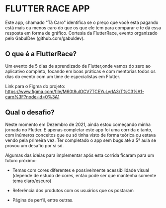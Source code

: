 # FLUTTER RACE APP

Este app, chamado "Tá Caro" identifica se o preço que você está pagando está mais ou menos caro do que os que ele tem para comparar e te dá essa resposta em forma de gráfico. Cortesia da FlutterRace, evento organizado pelo GabulDev (github.com/gabuldev).

## O que é a FlutterRace?

Um evento de 5 dias de aprendizado de Flutter,onde vamos do zero ao aplicativo completo, focando em boas práticas e com mentorias todos os dias do evento com um time de especialistas em Flutter.

Link para o Figma do projeto: https://www.figma.com/file/M60t8ulOCV7TCEYuLyrlA3/T%C3%A1-caro%3F?node-id=0%3A1

## Qual o desafio?

Neste momento em Dezembro de 2021, ainda estou começando minha jornada no Flutter. E apenas completar este app foi uma corrida e tanto, com inúmeros conceitos que ou só tinha visto de forma teórica ou estava vendo pela primeira vez. Ter completado o app sem bugs até a 5ª aula se provou um desafio por si só.

Algumas das ideias para implementar após esta corrida ficaram para um futuro próximo:

- Temas com cores diferentes e possivelmente acessibilidade visual (depende de estudo de cores, então pode ser que mantenha somente tema claro/escuro)

- Referência dos produtos com os usuários que os postaram

- Página de perfil, entre outras.

